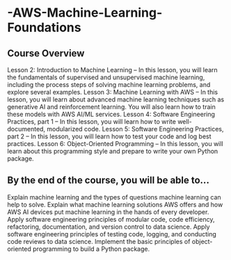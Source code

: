 # -AWS-Machine-Learning-Foundations


## Course Overview
Lesson 2: Introduction to Machine Learning – In this lesson, you will learn the fundamentals of supervised and unsupervised machine learning, including the process steps of solving machine learning problems, and explore several examples.
Lesson 3: Machine Learning with AWS – In this lesson, you will learn about advanced machine learning techniques such as generative AI and reinforcement learning. You will also learn how to train these models with AWS AI/ML services.
Lesson 4: Software Engineering Practices, part 1 – In this lesson, you will learn how to write well-documented, modularized code.
Lesson 5: Software Engineering Practices, part 2 – In this lesson, you will learn how to test your code and log best practices.
Lesson 6: Object-Oriented Programming – In this lesson, you will learn about this programming style and prepare to write your own Python package.
## By the end of the course, you will be able to...
Explain machine learning and the types of questions machine learning can help to solve.
Explain what machine learning solutions AWS offers and how AWS AI devices put machine learning in the hands of every developer.
Apply software engineering principles of modular code, code efficiency, refactoring, documentation, and version control to data science.
Apply software engineering principles of testing code, logging, and conducting code reviews to data science.
Implement the basic principles of object-oriented programming to build a Python package.
